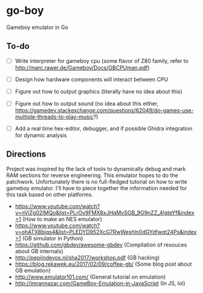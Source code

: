 # go-boy
Gameboy emulator in Go 

## To-do

- [ ] Write interpreter for gameboy cpu (some flavor of Z80 family, refer to http://marc.rawer.de/Gameboy/Docs/GBCPUman.pdf)
- [ ] Design how hardware components will interact between CPU
- [ ] Figure out how to output graphics (literally have no idea about this)
- [ ] Figure out how to output sound (no idea about this either, https://gamedev.stackexchange.com/questions/62049/do-games-use-multiple-threads-to-play-music?)
- [ ] Add a real time hex-editor, debugger, and if possible Ghidra integration for dynamic analysis


## Directions 

Project was inspired by the lack of tools to dynamically debug and mark RAM sections for reverse engineering. This emulator hopes to do the patchwork. Unfortunately there is no full-fledged tutorial on how to write gameboy emulator. I'll have to piece together the information needed for this task based on other platforms. 

- https://www.youtube.com/watch?v=nViZg02IMQo&list=PLrOv9FMX8xJHqMvSGB_9G9nZZ_4IgteYf&index=1 (How to make an NES emulator)
- https://www.youtube.com/watch?v=ohATX8biqs4&list=PLEDYD952XcG7RwWeshln0dGYdfwqt24Ps&index=1 (GB simulator in Python)
- https://github.com/gbdev/awesome-gbdev (Compilation of resouces about GB internals)
- http://pepijndevos.nl/sha2017/workshop.pdf (GB hacking)
- https://blog.rekawek.eu/2017/02/09/coffee-gb/ (Some blog post about GB emulation)
- http://www.emulator101.com/ (General tutorial on emulation)
- http://imrannazar.com/GameBoy-Emulation-in-JavaScript (In JS, lol)
